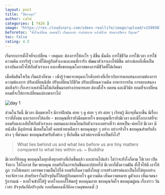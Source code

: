 ```yaml
---
layout: post
title: "ปีศาจบุก"
author: calm
categories: [ f426 ]
image: "https://res.cloudinary.com/sdees-reallife/image/upload/v1599301040/2013-02-03_10-48-12_502_Thalang.jpg"
beforetoc: "ตั้งใจเปลี่ยน อดทนไว้ เริ่มและทำ กำลังสบาย แล้วผีร้าย กับพวกปีศาจ ก็บุกมา"
toc: false
rating: 4.5
---
```

เริ่มจากการตั้งใจที่จะเปลี่ยน - เหตุผล: ต้องการให้อะไร ๆ ดีขึ้น นั่นคือ การใช้ชีวิต การใช้เวลา การใช้ความคิด การรับรู้ เวลาที่ใช้อยู่กับตัวเองและคนที่เรารัก พัฒนาตัวเราเองให้ดีขึ้น อย่างน้อยก็เพื่อเป็นแรงบันดาลใจให้กับตัวเราเอง และเพื่อขอบคุณโอกาสของการมีชีวิตที่ได้เกิดมา

เมื่อตัดสินใจเริ่ม เริ่มแล้วก็ขาด - เพิ่งรู้ว่าพอจะหยุดอะไรสักอย่างที่เกี่ยวกับการตอบสนองกามต้องการ ความต้องการ ปรับเปลี่ยนนิสัย ปรับเปลี่ยนวิถีชีวิต ปรับเปลี่ยนความคิด อาหารการกิน การตอบสนองต่อสิ่งเร้า เรื่องราวเหล่านี้ไม่ได้เกิดขึ้นมาอย่างง่ายดายเลย ต้องตั้งใจ อดทน และมีวินัย ยอมที่จะเปลี่ยน ยอมที่จะให้การเปลี่ยนแปลงพาเราไป

![day 1](https://res.cloudinary.com/sdees-reallife/image/upload/v1599402300/IMG_3188_Sunday.jpg)

ส่วนในวันนี้ มีเวลา มีลมหายใจ มีการฝึกฝน ค่อย ๆ ดู ค่อย ๆ ทำ ค่อย ๆ เรียนรู้ มีอายุที่มากขึ้น มีเรื่องราวที่สั่งสม และรอการให้อภัย - ขอบคุณที่เรายังมีลมหายใจ ขอบคุณที่เรายังมีเวลา และมีโอกกาสที่จะยอมรับและอภัยให้กับตัวเราเอง อดทนและอ่อนโยนกับตัวเราเองอย่างที่ว่า ค่อยเป็น-ค่อยไป มีเวลา มีหนังสือ มีอุปกรณ์ มีเทคโนโลยี คอยช่วยเหลือเรา ขอบคุณทุก ๆ อย่าง อย่างจริงใจ ขอบคุณสำหรับสิ่งต่าง ๆ ที่ผ่านมา ขอบคุณสำหรับสิ่งต่าง ๆ ที่เกิดขึ้น แล้วต่อจากนี้จะเป็นยังไง?

> What lies behind us and what lies before us are tiny matters compared to what lies within us. ~ Buddha

มีเวลาก็ย้อนดู ขอบคุณในทุกสิ่งทุกอย่างที่เกิดขึ้นแล้ว และผ่านไปแล้ว ไม่ว่าจะยังไงก็ตาม ใช้เวลา เปิดจังหวะ ให้โอกาส ยิ้ม-ขอบคุณ ยอมรับในการเกิดขึ้นและปล่อยไป มีเวลาก็ตั้งความฝัน ตั้งใจให้ดี เอาให้ถูก วางให้เหมาะ เคารพความเป็นไปได้ ยอมรับในความยิ่งใหญ่ การสร้างสรรค์และเป็นไปได้ทุกอย่างจากจักรวาล สำหรับเราในปัจจุบันก็ให้อยู่กับลมหายใจ ดูความคิด เห็นความหมาย ดูตัวเอง เห็นเจตนา รู้อารมณ์ - หายใจเข้าก็ให้รู้ หายใจออกก็ให้พอรู้ ขอบคุณกาย ขอบคุณจิตใจ ขอบคุณผู้คน เรื่องราว วันเวลา *ปัจจุบันก็คือปัจจุบัน รอยยิ้มตอนนี้ก็คือความสุขตอนนี้* :)
